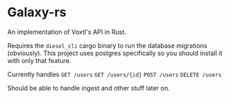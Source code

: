 # Galaxy-rs

An implementation of Voxtl's API in Rust.

Requires the `diesel_cli` cargo binary to run the database migrations (obviously). This project uses postgres specifically so you should install it with only that feature.

Currently handles 
`GET /users`
`GET /users/{id}`
`POST /users`
`DELETE /users`

Should be able to handle ingest and other stuff later on.